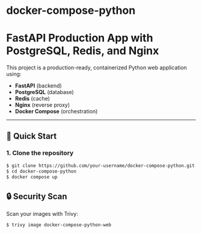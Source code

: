 # docker-compose-python

# FastAPI Production App with PostgreSQL, Redis, and Nginx

This project is a production-ready, containerized Python web application using:

- **FastAPI** (backend)
- **PostgreSQL** (database)
- **Redis** (cache)
- **Nginx** (reverse proxy)
- **Docker Compose** (orchestration)

---

## 🚀 Quick Start

### 1. Clone the repository

```bash
$ git clone https://github.com/your-username/docker-compose-python.git
$ cd docker-compose-python
$ docker compose up
```

## 🔒 Security Scan

Scan your images with Trivy:

```bash
$ trivy image docker-compose-python-web
```



